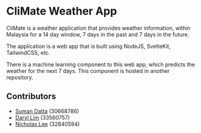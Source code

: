 # CliMate Weather App

CliMate is a weather application that provides weather information, within Malaysia for a 14 day window, 7 days in the past and 7 days in the future.

The application is a web app that is built using NodeJS, SvelteKit, TailwindCSS, etc.

There is a machine learning component to this web app, which predicts the weather for the next 7 days. This component is hosted in another repository.

## Contributors

- [Suman Datta](mailto:sdat0004@student.monash.edu) (30668786)
- [Daryl Lim](dlim0036@student.monash.edu) (33560757)
- [Nicholas Lee](nlee0060@student.monash.edu) (32840594)
